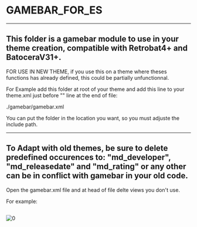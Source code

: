 # GAMEBAR_FOR_ES

---------------------------------------------------------------------------------------------------------------------------------------
This folder is a gamebar module to use in your theme creation, compatible with Retrobat4+ and BatoceraV31+.
---------------------------------------------------------------------------------------------------------------------------------------

FOR USE IN NEW THEME, if you use this on a theme where theses functions has already defined, this could  be partially unfunctionnal.

For Example add this folder at root of your theme and add this line to your theme.xml just before "</theme>" line at the end of file:

<include>./gamebar/gamebar.xml</include>

You can put the folder in the location you want, so you must adjuste the include path.



---------------------------------------------------------------------------------------------------------------------------------------
To Adapt with old themes, be sure to delete predefined occurences to: "md_developer", "md_releasedate" and "md_rating" or any other can
be in conflict with gamebar in your old code.
---------------------------------------------------------------------------------------------------------------------------------------
Open the gamebar.xml file and at head of file delte views you don't use.

For example:

<view name="detailed,video,grid,gamecarousel"> <!-- DELETE VIEW YOU DON'T HAVE IN YOUR THEME -->
---------------------------------------------------------------------------------------------------------------------------------------

![0](https://github.com/lehcimcramtrebor/GAMEBAR_FOR_ES/blob/master/screenshot.png)